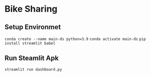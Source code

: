 # Bike Sharing 
## Setup Environmet
`conda create --name main-ds python=3.9`
`conda activate main-ds`
`pip install streamlit babel`

## Run Steamlit Apk
`streamlit run dashboard.py`
